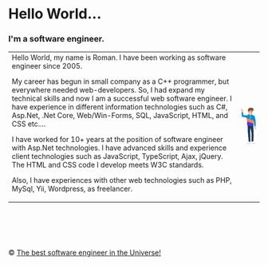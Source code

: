 # Hello World...  
### I'm a software engineer. 

<table>
<td>
Hello World, my name is Roman. I have been working as software engineer since 2005.

My career has begun in small company as a C++ programmer, but everywhere needed web-developers. So, I had expand my technical skills and now I am a successful web software engineer. I have experience in different information technologies such as C#, Asp.Net, .Net Core, Web/Win-Forms, SQL, JavaScript, HTML, and CSS etc....

I have worked for 10+ years at the position of software engineer with Asp.Net technologies. I have advanced skills and experience client technologies such as JavaScript, TypeScript, Ajax, jQuery. The HTML and CSS code I develop meets W3C standards.

Also, I have experiences with other web technologies such as PHP, MySql, Yii, Wordpress, as freelancer.
</td>
<td>
<img src="https://github.com/interreto/www.metlinskyi.com/blob/master/me.png">
</td>
</table>


&nbsp;
============
&copy; [The best software engineer in the Universe!](http://metlinskyi.com/)
